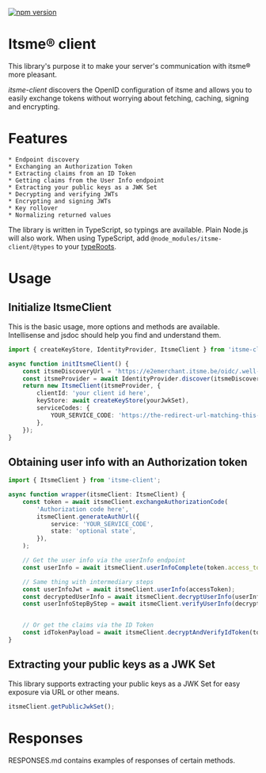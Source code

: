 [![npm version](https://img.shields.io/npm/v/itsme-client.svg?style=for-the-badge)](https://www.npmjs.com/package/itsme-client)

# Itsme® client

This library's purpose it to make your server's communication with itsme®
more pleasant.

_itsme-client_ discovers the OpenID configuration of itsme and allows you to
easily exchange tokens without worrying about fetching, caching, signing and
encrypting.

# Features

    * Endpoint discovery
    * Exchanging an Authorization Token
    * Extracting claims from an ID Token
    * Getting claims from the User Info endpoint
    * Extracting your public keys as a JWK Set
    * Decrypting and verifying JWTs
    * Encrypting and signing JWTs
    * Key rollover
    * Normalizing returned values

The library is written in TypeScript, so typings are available. Plain Node.js
will also work.
When using TypeScript, add `@node_modules/itsme-client/@types` to your
[typeRoots](https://www.typescriptlang.org/docs/handbook/tsconfig-json.html#types-typeroots-and-types).

# Usage

## Initialize ItsmeClient

This is the basic usage, more options and methods are available. Intellisense and jsdoc should
help you find and understand them.

```typeScript
import { createKeyStore, IdentityProvider, ItsmeClient } from 'itsme-client';

async function initItsmeClient() {
    const itsmeDiscoveryUrl = 'https://e2emerchant.itsme.be/oidc/.well-known/openid-configuration';
    const itsmeProvider = await IdentityProvider.discover(itsmeDiscoveryUrl);
    return new ItsmeClient(itsmeProvider, {
        clientId: 'your client id here',
        keyStore: await createKeyStore(yourJwkSet),
        serviceCodes: {
            YOUR_SERVICE_CODE: 'https://the-redirect-url-matching-this-service-code',
        },
    });
}
```

## Obtaining user info with an Authorization token

```typeScript
import { ItsmeClient } from 'itsme-client';

async function wrapper(itsmeClient: ItsmeClient) {
    const token = await itsmeClient.exchangeAuthorizationCode(
        'Authorization code here',
        itsmeClient.generateAuthUrl({
            service: 'YOUR_SERVICE_CODE',
            state: 'optional state',
        }),
    );

    // Get the user info via the userInfo endpoint
    const userInfo = await itsmeClient.userInfoComplete(token.access_token);

    // Same thing with intermediary steps
    const userInfoJwt = await itsmeClient.userInfo(accessToken);
    const decryptedUserInfo = await itsmeClient.decryptUserInfo(userInfoJwt);
    const userInfoStepByStep = await itsmeClient.verifyUserInfo(decryptedUserInfo);


    // Or get the claims via the ID Token
    const idTokenPayload = await itsmeClient.decryptAndVerifyIdToken(token.id_token);
}
```

## Extracting your public keys as a JWK Set

This library supports extracting your public keys as a JWK Set for easy exposure
via URL or other means.

```typeScript
itsmeClient.getPublicJwkSet();
```

# Responses

RESPONSES.md contains examples of responses of certain methods.
